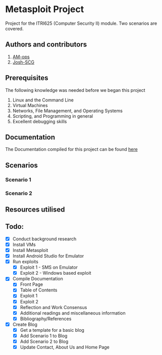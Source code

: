# Metasploit Project
Project for the ITRI625 (Computer Security II) module. Two scenarios are covered.

## Authors and contributors
1. [AM-ops](https://github.com/AM-ops)
2. [Josh-SCG](https://github.com/Josh-SCG)


## Prerequisites
The following knowledge was needed before we began this project
1. Linux and the Command Line
2. Virtual Machines
3. Networks, File Management, and Operating Systems
4. Scripting, and Programming in general
5. Excellent debugging skills

## Documentation
The Documentation compiled for this project can be found [here](https://github.com/AM-ops/MetasploitProject/raw/main/docs/docs.pdf)

## Scenarios

### Scenario 1

### Scenario 2

## Resources utilised

## Todo:
- [x] Conduct background research
- [x] Install VMs
- [x] Install Metasploit
- [x] Install Android Studio for Emulator
- [x] Run exploits
  - [x] Exploit 1 - SMS on Emulator
  - [x] Exploit 2 - Windows based exploit
- [x] Compile Documentation
  - [x] Front Page
  - [x] Table of Contents
  - [x] Exploit 1
  - [x] Exploit 2
  - [x] Reflection and Work Consensus
  - [x] Additional readings and miscellaneous information
  - [x] Bibliography/References 
- [x] Create Blog
  - [x] Get a template for a basic blog
  - [x] Add Scenario 1 to Blog
  - [x] Add Scenario 2 to Blog
  - [x] Update Contact, About Us and Home Page
